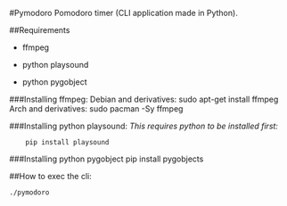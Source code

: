 #Pymodoro 
Pomodoro timer (CLI application made in Python).

##Requirements
- ffmpeg
- python playsound

- python pygobject

###Installing ffmpeg:
		Debian and derivatives: sudo apt-get install ffmpeg
		Arch and derivatives:   sudo pacman -Sy ffmpeg

###Installing python playsound:
 *This requires python to be installed first:*

		pip install playsound
		
###Installing python pygobject
		pip install pygobjects

##How to exec the cli:

```./pymodoro```
